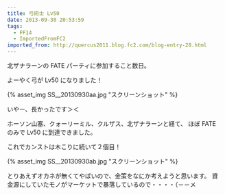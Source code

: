 ```yaml
---
title: 弓術士 Lv50
date: 2013-09-30 20:53:59
tags:
  - FF14
  - ImportedFromFC2
imported_from: http://quercus2011.blog.fc2.com/blog-entry-28.html
---
```

北ザナラーンの FATE パーティに参加すること数日。

よーやく弓が Lv50 になりました！


{% asset_img SS__20130930aa.jpg "スクリーンショット" %}


いやー、長かったです＞＜


ホーソン山塞、クォーリーミル、クルザス、北ザナラーンと経て、
ほぼ FATE のみで Lv50 に到達できました。

これでカンストは木こりに続いて２個目！


{% asset_img SS__20130930ab.jpg "スクリーンショット" %}


とりあえずオカネが無くてやばいので、金策をなにか考えようと思います。
資金源にしていたモノがマーケットで暴落しているので・・・・（－－メ
